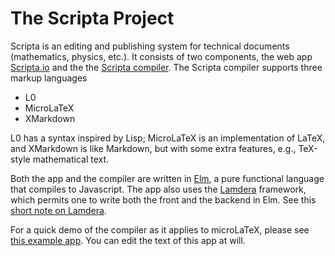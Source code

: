 # The Scripta Project

Scripta is an editing and publishing system for technical
documents (mathematics, physics, etc.). It consists
of two components, the web app [Scripta.io](https://scripta.io)
and the the [Scripta compiler](https://github.com/jxxcarlson/scripta-compiler).
The Scripta compiler supports three markup languages

- L0
- MicroLaTeX
- XMarkdown

L0 has a syntax inspired by Lisp; MicroLaTeX is 
an implementation of LaTeX, and XMarkdown is
like Markdown, but with some extra features,
e.g., TeX-style mathematical text.


Both the app and the compiler are written in 
[Elm](https://elm-lang.org), a pure functional language
that compiles to Javascript.  The app also uses
the [Lamdera](https://lamdera.com/) framework, which
permits one to write both the front and the backend in
Elm.  See this [short note on Lamdera](/lamdera/).

For a quick demo of the compiler as it applies to
microLaTeX, please see [this example app](https://jxxcarlson.github.io/scripta-compiler-example1/
).  You can edit the text of this app at will.